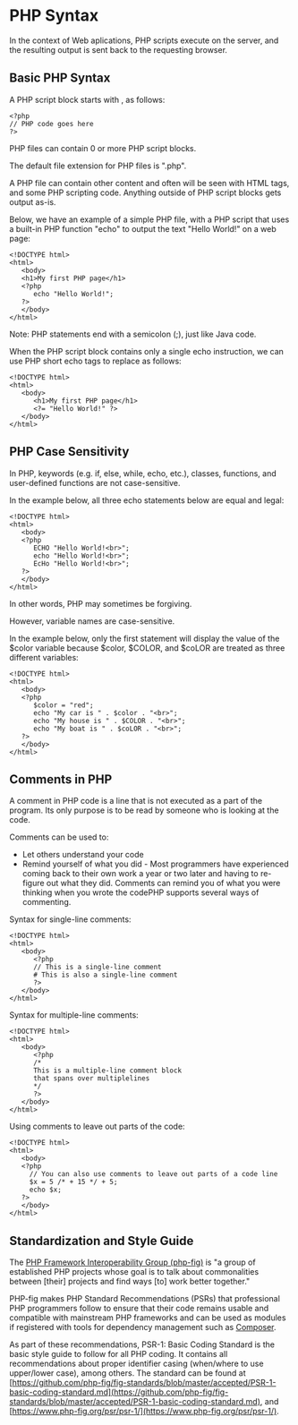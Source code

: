 # PHP Syntax

In the context of Web aplications, PHP scripts execute on the server, and the resulting output is sent back to the requesting browser.

## Basic PHP Syntax

A PHP script block starts with <?php and ends with ?>, as follows:
```
<?php
// PHP code goes here
?>
```

PHP files can contain 0 or more PHP script blocks. 

The default file extension for PHP files is ".php".

A PHP file can contain other content and often will be seen with HTML tags, and some PHP scripting code. Anything outside of PHP script blocks gets output as-is.

Below, we have an example of a simple PHP file, with a PHP script that uses a built-in PHP function "echo" to output the text "Hello World!" on a web page:

```
<!DOCTYPE html>
<html>
   <body>
   <h1>My first PHP page</h1>
   <?php
      echo "Hello World!";
   ?>
   </body>
</html>
```
Note: PHP statements end with a semicolon (;), just like Java code.

When the PHP script block contains only a single echo instruction, we can use PHP short echo tags <?= expression ?> to replace <?php echo expression; ?> as follows:

```
<!DOCTYPE html>
<html>
   <body>
      <h1>My first PHP page</h1>
      <?= "Hello World!" ?>
   </body>
</html>
```

## PHP Case Sensitivity

In PHP, keywords (e.g. if, else, while, echo, etc.), classes, functions, and user-defined functions are not case-sensitive.

In the example below, all three echo statements below are equal and legal:

```
<!DOCTYPE html>
<html>
   <body>
   <?php
      ECHO "Hello World!<br>";
      echo "Hello World!<br>";
      EcHo "Hello World!<br>";
   ?>
   </body>
</html>
```
In other words, PHP may sometimes be forgiving. 

However, variable names are case-sensitive.

In the example below, only the first statement will display the value of the $color variable because $color, $COLOR, and $coLOR are treated as three different variables:

```
<!DOCTYPE html>
<html>
   <body>
   <?php
      $color = "red";
      echo "My car is " . $color . "<br>";
      echo "My house is " . $COLOR . "<br>";
      echo "My boat is " . $coLOR . "<br>";
   ?>
   </body>
</html>
```

## Comments in PHP

A comment in PHP code is a line that is not executed as a part of the 
program. Its only purpose is to be read by someone who is looking at the code.

Comments can be used to:
* Let others understand your code
* Remind yourself of what you did - Most programmers have experienced coming back to their own work a year or two later and having to re-figure out what they did. Comments can remind you of what you were thinking when you wrote the codePHP supports several ways of commenting.

Syntax for single-line comments:

```
<!DOCTYPE html>
<html>
   <body>
      <?php
      // This is a single-line comment
      # This is also a single-line comment
      ?>
   </body>
</html>
```

Syntax for multiple-line comments:

```
<!DOCTYPE html>
<html>
   <body>
      <?php
      /*
      This is a multiple-line comment block
      that spans over multiplelines
      */
      ?>
   </body>
</html>
```

Using comments to leave out parts of the code:

```
<!DOCTYPE html>
<html>
   <body>
   <?php
     // You can also use comments to leave out parts of a code line
     $x = 5 /* + 15 */ + 5;
     echo $x;
   ?>
   </body>
</html>
```

## Standardization and Style Guide

The [PHP Framework Interoperability Group (php-fig)](https://www.php-fig.org/) is "a group of established PHP projects whose goal is to talk about commonalities between \[their\] projects and find ways \[to\] work better together."

PHP-fig makes PHP Standard Recommendations (PSRs) that professional PHP programmers follow to ensure that their code remains usable and compatible with mainstream PHP frameworks and can be used as modules if registered with tools for dependency management such as [Composer](https://getcomposer.org/).

As part of these recommendations, PSR-1: Basic Coding Standard is the basic style guide to follow for all PHP coding. It contains all recommendations about proper identifier casing (when/where to use upper/lower case), among others. The standard can be found at [https://github.com/php-fig/fig-standards/blob/master/accepted/PSR-1-basic-coding-standard.md](https://github.com/php-fig/fig-standards/blob/master/accepted/PSR-1-basic-coding-standard.md), and [https://www.php-fig.org/psr/psr-1/](https://www.php-fig.org/psr/psr-1/).